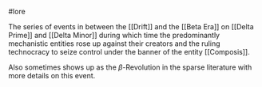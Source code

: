 #lore 

The series of events in between the [[Drift]] and the [[Beta Era]] on [[Delta Prime]] and [[Delta Minor]] during which time the predominantly mechanistic entities rose up against their creators and the ruling technocracy to seize control under the banner of the entity [[Composis]].

Also sometimes shows up as the $\beta$-Revolution in the sparse literature with more details on this event.